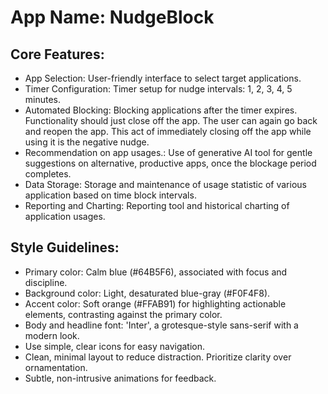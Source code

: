 # **App Name**: NudgeBlock

## Core Features:

- App Selection: User-friendly interface to select target applications.
- Timer Configuration: Timer setup for nudge intervals: 1, 2, 3, 4, 5 minutes.
- Automated Blocking: Blocking applications after the timer expires. Functionality should just close off the app. The user can again go back and reopen the app. This act of immediately closing off the app while using it is the negative nudge.
- Recommendation on app usages.: Use of generative AI tool for gentle suggestions on alternative, productive apps, once the blockage period completes.
- Data Storage: Storage and maintenance of usage statistic of various application based on time block intervals.
- Reporting and Charting: Reporting tool and historical charting of application usages.

## Style Guidelines:

- Primary color: Calm blue (#64B5F6), associated with focus and discipline.
- Background color: Light, desaturated blue-gray (#F0F4F8).
- Accent color: Soft orange (#FFAB91) for highlighting actionable elements, contrasting against the primary color.
- Body and headline font: 'Inter', a grotesque-style sans-serif with a modern look.
- Use simple, clear icons for easy navigation.
- Clean, minimal layout to reduce distraction. Prioritize clarity over ornamentation.
- Subtle, non-intrusive animations for feedback.